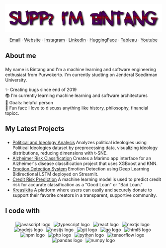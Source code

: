<!-- <h1 align="left">Hey 👋 What's up?</h1> -->

![](./assets/name2.png)

<p align="center">
<a href="mailto:itzbintangyosua@gmail.com">Email</a> · <a href="https://bintangyosua.my.id">Website</a> · <a href="https://instagram.com/itzbintangyosua">Instagram</a> · <a href="https://linkedin.com/in/bintangyosua">LinkedIn</a> · <a href="https://huggingface.co/bintangyosua">HuggingFace</a> · <a href="public.tableau.com/app/profile/panky.bintang.pradana.yosua/vizzes">Tableau</a> · <a href="https://www.youtube.com/@Minuettaro">Youtube</a>
</p>

###

<h2 align="left">About me</h2>

###

<p align="left">My name is Bintang and I'm a machine learning and software engineering enthusiast from Purwokerto. I'm currently studting on Jenderal Soedirman University. </p>

<p align="left">✨ Creating bugs since end of 2019<br>📚 I'm currently learning machine learning and software architectures<br>🎯 Goals: helpful person<br>🎲 Fun fact: I love to discuss anything like history, philosophy, financial topicc.</p>

###

<h2>My Latest Projects</h2>

###

- [Political and Ideology Analysis](https://huggingface.co/spaces/bintangyosua/political-ideology) Analyzes political ideologies using Political Ideologies dataset by preprocessing data, visualizing ideology distributions, reducing dimensions with t-SNE.
- [Alzheimer Risk Classification](https://huggingface.co/spaces/bintangyosua/alzheimer) Creates a Marimo app interface for an Alzheimer's disease classification project that uses XGBoost and KNN.
- [Emotion Detection System](https://emotion-text.streamlit.app/) Emotion Detection using Deep Learning Bidirectional LSTM deployed on Streamlit.
- [Credit Risk Prediction](https://minuettaro-credit-risk.streamlit.app/) A machine learning model is used to predict credit risk for accurate classification as a "Good Loan" or "Bad Loan."
- [Kreasikita](https://github.com/bintangyosua/kreasikita) A platform where users can easily and securely donate to support their favorite creators in a transparent, supportive community.

###

<h2 align="left">I code with</h2>

###

<div align="center">
  <img src="https://cdn.jsdelivr.net/gh/devicons/devicon/icons/javascript/javascript-original.svg" height="40" alt="javascript logo"  />
  <img width="3" />
  <img src="https://cdn.jsdelivr.net/gh/devicons/devicon/icons/typescript/typescript-original.svg" height="40" alt="typescript logo"  />
  <img width="3" />
  <img src="https://cdn.jsdelivr.net/gh/devicons/devicon/icons/react/react-original.svg" height="40" alt="react logo"  />
  <img width="3" />
  <img src="https://cdn.jsdelivr.net/gh/devicons/devicon/icons/nextjs/nextjs-original.svg" height="40" alt="nextjs logo"  />
  <img width="3" />
  <img src="https://cdn.jsdelivr.net/gh/devicons/devicon/icons/nodejs/nodejs-original.svg" height="40" alt="nodejs logo"  />
  <img width="3" />
  <img src="https://cdn.jsdelivr.net/npm/simple-icons@3.13.0/icons/nestjs.svg" height="40" alt="nestjs logo"  />
  <img width="3" />
  <img src="https://cdn.jsdelivr.net/gh/devicons/devicon/icons/git/git-original.svg" height="40" alt="git logo"  />
  <img width="3" />
  <img src="https://cdn.jsdelivr.net/gh/devicons/devicon/icons/go/go-original.svg" height="40" alt="go logo"  />
  <img width="3" />
  <img src="https://cdn.jsdelivr.net/gh/devicons/devicon/icons/html5/html5-original.svg" height="40" alt="html5 logo"  />
  <img width="3" />
  <img src="https://cdn.jsdelivr.net/gh/devicons/devicon/icons/npm/npm-original-wordmark.svg" height="40" alt="npm logo"  />
  <img width="3" />
  <img src="https://cdn.jsdelivr.net/gh/devicons/devicon/icons/php/php-original.svg" height="40" alt="php logo"  />
  <img width="3" />
  <img src="https://cdn.jsdelivr.net/gh/devicons/devicon/icons/python/python-original.svg" height="40" alt="python logo"  />
  <img width="3" />
  <img src="https://cdn.jsdelivr.net/gh/devicons/devicon/icons/tensorflow/tensorflow-original.svg" height="40" alt="tensorflow logo"  />
  <img width="3" />
  <img src="https://cdn.jsdelivr.net/gh/devicons/devicon/icons/pandas/pandas-original.svg" height="40" alt="pandas logo"  />
  <img width="3" />
  <img src="https://cdn.jsdelivr.net/gh/devicons/devicon/icons/numpy/numpy-original.svg" height="40" alt="numpy logo"  />
</div>

###
